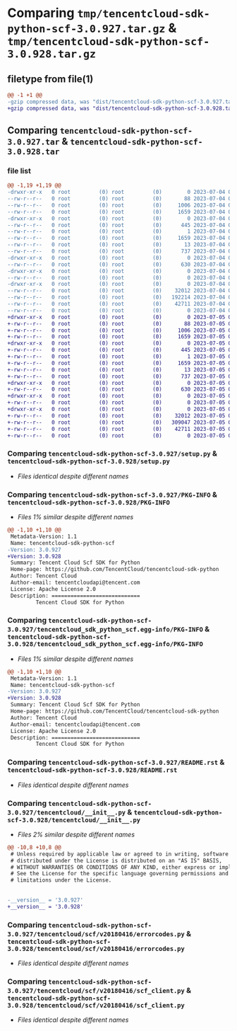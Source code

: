 # Comparing `tmp/tencentcloud-sdk-python-scf-3.0.927.tar.gz` & `tmp/tencentcloud-sdk-python-scf-3.0.928.tar.gz`

## filetype from file(1)

```diff
@@ -1 +1 @@
-gzip compressed data, was "dist/tencentcloud-sdk-python-scf-3.0.927.tar", last modified: Tue Jul  4 00:27:59 2023, max compression
+gzip compressed data, was "dist/tencentcloud-sdk-python-scf-3.0.928.tar", last modified: Wed Jul  5 00:31:58 2023, max compression
```

## Comparing `tencentcloud-sdk-python-scf-3.0.927.tar` & `tencentcloud-sdk-python-scf-3.0.928.tar`

### file list

```diff
@@ -1,19 +1,19 @@
-drwxr-xr-x   0 root         (0) root         (0)        0 2023-07-04 00:27:59.000000 tencentcloud-sdk-python-scf-3.0.927/
--rw-r--r--   0 root         (0) root         (0)       88 2023-07-04 00:27:59.000000 tencentcloud-sdk-python-scf-3.0.927/setup.cfg
--rw-r--r--   0 root         (0) root         (0)     1006 2023-07-04 00:27:59.000000 tencentcloud-sdk-python-scf-3.0.927/setup.py
--rw-r--r--   0 root         (0) root         (0)     1659 2023-07-04 00:27:59.000000 tencentcloud-sdk-python-scf-3.0.927/PKG-INFO
-drwxr-xr-x   0 root         (0) root         (0)        0 2023-07-04 00:27:59.000000 tencentcloud-sdk-python-scf-3.0.927/tencentcloud_sdk_python_scf.egg-info/
--rw-r--r--   0 root         (0) root         (0)      445 2023-07-04 00:27:59.000000 tencentcloud-sdk-python-scf-3.0.927/tencentcloud_sdk_python_scf.egg-info/SOURCES.txt
--rw-r--r--   0 root         (0) root         (0)        1 2023-07-04 00:27:59.000000 tencentcloud-sdk-python-scf-3.0.927/tencentcloud_sdk_python_scf.egg-info/dependency_links.txt
--rw-r--r--   0 root         (0) root         (0)     1659 2023-07-04 00:27:59.000000 tencentcloud-sdk-python-scf-3.0.927/tencentcloud_sdk_python_scf.egg-info/PKG-INFO
--rw-r--r--   0 root         (0) root         (0)       13 2023-07-04 00:27:59.000000 tencentcloud-sdk-python-scf-3.0.927/tencentcloud_sdk_python_scf.egg-info/top_level.txt
--rw-r--r--   0 root         (0) root         (0)      737 2023-07-04 00:27:59.000000 tencentcloud-sdk-python-scf-3.0.927/README.rst
-drwxr-xr-x   0 root         (0) root         (0)        0 2023-07-04 00:27:59.000000 tencentcloud-sdk-python-scf-3.0.927/tencentcloud/
--rw-r--r--   0 root         (0) root         (0)      630 2023-07-04 00:27:59.000000 tencentcloud-sdk-python-scf-3.0.927/tencentcloud/__init__.py
-drwxr-xr-x   0 root         (0) root         (0)        0 2023-07-04 00:27:59.000000 tencentcloud-sdk-python-scf-3.0.927/tencentcloud/scf/
--rw-r--r--   0 root         (0) root         (0)        0 2023-07-04 00:27:59.000000 tencentcloud-sdk-python-scf-3.0.927/tencentcloud/scf/__init__.py
-drwxr-xr-x   0 root         (0) root         (0)        0 2023-07-04 00:27:59.000000 tencentcloud-sdk-python-scf-3.0.927/tencentcloud/scf/v20180416/
--rw-r--r--   0 root         (0) root         (0)    32012 2023-07-04 00:27:59.000000 tencentcloud-sdk-python-scf-3.0.927/tencentcloud/scf/v20180416/errorcodes.py
--rw-r--r--   0 root         (0) root         (0)   192214 2023-07-04 00:27:59.000000 tencentcloud-sdk-python-scf-3.0.927/tencentcloud/scf/v20180416/models.py
--rw-r--r--   0 root         (0) root         (0)    42711 2023-07-04 00:27:59.000000 tencentcloud-sdk-python-scf-3.0.927/tencentcloud/scf/v20180416/scf_client.py
--rw-r--r--   0 root         (0) root         (0)        0 2023-07-04 00:27:59.000000 tencentcloud-sdk-python-scf-3.0.927/tencentcloud/scf/v20180416/__init__.py
+drwxr-xr-x   0 root         (0) root         (0)        0 2023-07-05 00:31:58.000000 tencentcloud-sdk-python-scf-3.0.928/
+-rw-r--r--   0 root         (0) root         (0)       88 2023-07-05 00:31:58.000000 tencentcloud-sdk-python-scf-3.0.928/setup.cfg
+-rw-r--r--   0 root         (0) root         (0)     1006 2023-07-05 00:31:58.000000 tencentcloud-sdk-python-scf-3.0.928/setup.py
+-rw-r--r--   0 root         (0) root         (0)     1659 2023-07-05 00:31:58.000000 tencentcloud-sdk-python-scf-3.0.928/PKG-INFO
+drwxr-xr-x   0 root         (0) root         (0)        0 2023-07-05 00:31:58.000000 tencentcloud-sdk-python-scf-3.0.928/tencentcloud_sdk_python_scf.egg-info/
+-rw-r--r--   0 root         (0) root         (0)      445 2023-07-05 00:31:58.000000 tencentcloud-sdk-python-scf-3.0.928/tencentcloud_sdk_python_scf.egg-info/SOURCES.txt
+-rw-r--r--   0 root         (0) root         (0)        1 2023-07-05 00:31:58.000000 tencentcloud-sdk-python-scf-3.0.928/tencentcloud_sdk_python_scf.egg-info/dependency_links.txt
+-rw-r--r--   0 root         (0) root         (0)     1659 2023-07-05 00:31:58.000000 tencentcloud-sdk-python-scf-3.0.928/tencentcloud_sdk_python_scf.egg-info/PKG-INFO
+-rw-r--r--   0 root         (0) root         (0)       13 2023-07-05 00:31:58.000000 tencentcloud-sdk-python-scf-3.0.928/tencentcloud_sdk_python_scf.egg-info/top_level.txt
+-rw-r--r--   0 root         (0) root         (0)      737 2023-07-05 00:31:58.000000 tencentcloud-sdk-python-scf-3.0.928/README.rst
+drwxr-xr-x   0 root         (0) root         (0)        0 2023-07-05 00:31:58.000000 tencentcloud-sdk-python-scf-3.0.928/tencentcloud/
+-rw-r--r--   0 root         (0) root         (0)      630 2023-07-05 00:31:58.000000 tencentcloud-sdk-python-scf-3.0.928/tencentcloud/__init__.py
+drwxr-xr-x   0 root         (0) root         (0)        0 2023-07-05 00:31:58.000000 tencentcloud-sdk-python-scf-3.0.928/tencentcloud/scf/
+-rw-r--r--   0 root         (0) root         (0)        0 2023-07-05 00:31:58.000000 tencentcloud-sdk-python-scf-3.0.928/tencentcloud/scf/__init__.py
+drwxr-xr-x   0 root         (0) root         (0)        0 2023-07-05 00:31:58.000000 tencentcloud-sdk-python-scf-3.0.928/tencentcloud/scf/v20180416/
+-rw-r--r--   0 root         (0) root         (0)    32012 2023-07-05 00:31:58.000000 tencentcloud-sdk-python-scf-3.0.928/tencentcloud/scf/v20180416/errorcodes.py
+-rw-r--r--   0 root         (0) root         (0)   309047 2023-07-05 00:31:58.000000 tencentcloud-sdk-python-scf-3.0.928/tencentcloud/scf/v20180416/models.py
+-rw-r--r--   0 root         (0) root         (0)    42711 2023-07-05 00:31:58.000000 tencentcloud-sdk-python-scf-3.0.928/tencentcloud/scf/v20180416/scf_client.py
+-rw-r--r--   0 root         (0) root         (0)        0 2023-07-05 00:31:58.000000 tencentcloud-sdk-python-scf-3.0.928/tencentcloud/scf/v20180416/__init__.py
```

### Comparing `tencentcloud-sdk-python-scf-3.0.927/setup.py` & `tencentcloud-sdk-python-scf-3.0.928/setup.py`

 * *Files identical despite different names*

### Comparing `tencentcloud-sdk-python-scf-3.0.927/PKG-INFO` & `tencentcloud-sdk-python-scf-3.0.928/PKG-INFO`

 * *Files 1% similar despite different names*

```diff
@@ -1,10 +1,10 @@
 Metadata-Version: 1.1
 Name: tencentcloud-sdk-python-scf
-Version: 3.0.927
+Version: 3.0.928
 Summary: Tencent Cloud Scf SDK for Python
 Home-page: https://github.com/TencentCloud/tencentcloud-sdk-python
 Author: Tencent Cloud
 Author-email: tencentcloudapi@tencent.com
 License: Apache License 2.0
 Description: ============================
         Tencent Cloud SDK for Python
```

### Comparing `tencentcloud-sdk-python-scf-3.0.927/tencentcloud_sdk_python_scf.egg-info/PKG-INFO` & `tencentcloud-sdk-python-scf-3.0.928/tencentcloud_sdk_python_scf.egg-info/PKG-INFO`

 * *Files 1% similar despite different names*

```diff
@@ -1,10 +1,10 @@
 Metadata-Version: 1.1
 Name: tencentcloud-sdk-python-scf
-Version: 3.0.927
+Version: 3.0.928
 Summary: Tencent Cloud Scf SDK for Python
 Home-page: https://github.com/TencentCloud/tencentcloud-sdk-python
 Author: Tencent Cloud
 Author-email: tencentcloudapi@tencent.com
 License: Apache License 2.0
 Description: ============================
         Tencent Cloud SDK for Python
```

### Comparing `tencentcloud-sdk-python-scf-3.0.927/README.rst` & `tencentcloud-sdk-python-scf-3.0.928/README.rst`

 * *Files identical despite different names*

### Comparing `tencentcloud-sdk-python-scf-3.0.927/tencentcloud/__init__.py` & `tencentcloud-sdk-python-scf-3.0.928/tencentcloud/__init__.py`

 * *Files 2% similar despite different names*

```diff
@@ -10,8 +10,8 @@
 # Unless required by applicable law or agreed to in writing, software
 # distributed under the License is distributed on an "AS IS" BASIS,
 # WITHOUT WARRANTIES OR CONDITIONS OF ANY KIND, either express or implied.
 # See the License for the specific language governing permissions and
 # limitations under the License.
 
 
-__version__ = '3.0.927'
+__version__ = '3.0.928'
```

### Comparing `tencentcloud-sdk-python-scf-3.0.927/tencentcloud/scf/v20180416/errorcodes.py` & `tencentcloud-sdk-python-scf-3.0.928/tencentcloud/scf/v20180416/errorcodes.py`

 * *Files identical despite different names*

### Comparing `tencentcloud-sdk-python-scf-3.0.927/tencentcloud/scf/v20180416/scf_client.py` & `tencentcloud-sdk-python-scf-3.0.928/tencentcloud/scf/v20180416/scf_client.py`

 * *Files identical despite different names*

